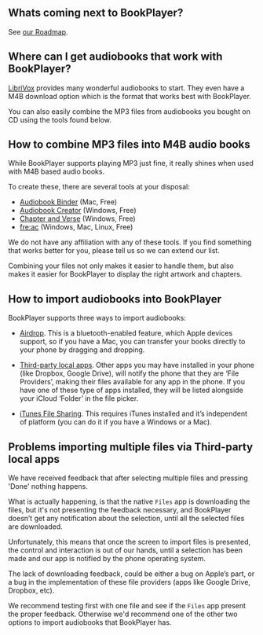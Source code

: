 ## Whats coming next to BookPlayer?

See [our Roadmap](https://github.com/TortugaPower/BookPlayer/projects/1).

## Where can I get audiobooks that work with BookPlayer?

[LibriVox](https://librivox.org/) provides many wonderful audiobooks to start. They even have a M4B download option which is the format that works best with BookPlayer. 

You can also easily combine the MP3 files from audiobooks you bought on CD using the tools found below.

## How to combine MP3 files into M4B audio books

While BookPlayer supports playing MP3 just fine, it really shines when used with M4B based audio books.

To create these, there are several tools at your disposal: 

- [Audiobook Binder](http://bluezbox.com/audiobookbinder.html) (Mac, Free) 
- [Audiobook Creator](http://www.audiobookcreator.de/en/index.html) (Windows, Free) 
- [Chapter and Verse](http://lodensoftware.com/chapter-and-verse/) (Windows, Free)
- [fre:ac](https://www.freac.org) (Windows, Mac, Linux, Free)

We do not have any affiliation with any of these tools. If you find something that works better for you, please tell us so we can extend our list.

Combining your files not only makes it easier to handle them, but also makes it easier for BookPlayer to display the right artwork and chapters.

## How to import audiobooks into BookPlayer

BookPlayer supports three ways to import audiobooks:

- [Airdrop](https://support.apple.com/en-us/HT204144). 
This is a bluetooth-enabled feature, which Apple devices support, so if you have a Mac, you can transfer your books directly to your phone by dragging and dropping.

- [Third-party local apps](https://support.apple.com/en-us/HT206481). 
Other apps you may have installed in your phone (like Dropbox, Google Drive), will notify the phone that they are ‘File Providers’, making their files available for any app in the phone. If you have one of these type of apps installed, they will be listed alongside your iCloud ‘Folder’ in the file picker.

- [iTunes File Sharing](https://support.apple.com/en-us/HT201301). This requires iTunes installed and it’s independent of platform (you can do it if you have a Windows or a Mac).

## Problems importing multiple files via Third-party local apps

We have received feedback that after selecting multiple files and pressing 'Done' nothing happens.

What is actually happening, is that the native `Files` app is downloading the files, but it's not presenting the feedback necessary, and BookPlayer doesn’t get any notification about the selection, until all the selected files are downloaded. 

Unfortunately, this means that once the screen to import files is presented, the control and interaction is out of our hands, until a selection has been made and our app is notified by the phone operating system.

The lack of downloading feedback, could be either a bug on Apple’s part, or a bug in the implementation of these file providers (apps like Google Drive, Dropbox, etc). 

We recommend testing first with one file and see if the `Files` app present the proper feedback. Otherwise we'd recommend one of the other two options to import audiobooks that BookPlayer has.